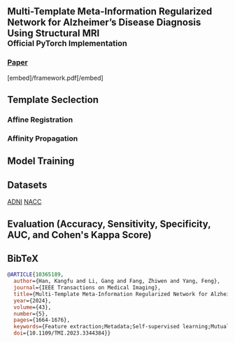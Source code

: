 ## Multi-Template Meta-Information Regularized Network for Alzheimer’s Disease Diagnosis Using Structural MRI<br><sub>Official PyTorch Implementation</sub> 
### [Paper](https://ieeexplore.ieee.org/document/10365189) 
[embed]/framework.pdf[/embed] <a href="/framework.pdf" class="image fit"></a>
## Template Seclection

### Affine Registration
### Affinity Propagation 

## Model Training

## Datasets
[ADNI](https://ida.loni.usc.edu)
[NACC](https://naccdata.org/)

## Evaluation (Accuracy, Sensitivity, Specificity, AUC, and Cohen's Kappa Score)

## BibTeX

```bibtex
@ARTICLE{10365189,
  author={Han, Kangfu and Li, Gang and Fang, Zhiwen and Yang, Feng},
  journal={IEEE Transactions on Medical Imaging}, 
  title={Multi-Template Meta-Information Regularized Network for Alzheimer’s Disease Diagnosis Using Structural MRI}, 
  year={2024},
  volume={43},
  number={5},
  pages={1664-1676},
  keywords={Feature extraction;Metadata;Self-supervised learning;Mutual information;Alzheimer's disease;Aging;Minimization;Alzheimer’s disease;multi-template;meta-information;mutual information},
  doi={10.1109/TMI.2023.3344384}}
```
